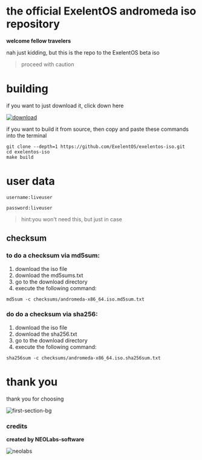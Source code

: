 # the official ExelentOS andromeda iso repository

**welcome fellow travelers**

nah just kidding, but this is the repo to the ExelentOS beta iso

> proceed with caution

# building

if you want to just download it, click down here

[![download]](https://drive.google.com/uc?export=download&id=1uE47gBHQ-F40A5t7r4EBDqAxpf2I-nHB)

[download]: https://img.shields.io/badge/-DOWNLOAD-blue

if you want to build it from source, then copy and paste these commands into the terminal

```
git clone --depth=1 https://github.com/ExelentOS/exelentos-iso.git
cd exelentos-iso
make build
```

# user data

```
username:liveuser

password:liveuser
```

> hint:you won't need this, but just in case



## checksum

### to do a checksum via md5sum:

1. download the iso file
2. download the md5sums.txt
3. go to the download directory
4. execute the following command:
```
md5sum -c checksums/andromeda-x86_64.iso.md5sum.txt
```

### do do a checksum via sha256:


1. download the iso file
2. download the sha256.txt
3. go to the download directory
4. execute the following command:
```
sha256sum -c checksums/andromeda-x86_64.iso.sha256sum.txt
```

# thank you

thank you for choosing

![first-section-bg](https://user-images.githubusercontent.com/101670923/232256617-7a66f79e-a155-406a-b15e-81faa541e70b.png)



### credits

**created by NEOLabs-software**

![neolabs](https://github.com/NEOLabs-software/example-form-html/assets/101670923/7acb51d9-c48f-470a-9473-981358fb4865)
